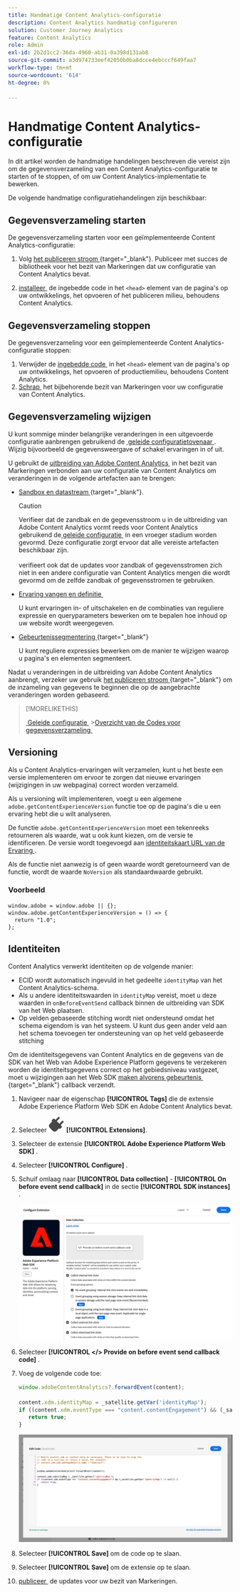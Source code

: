 ```yaml
---
title: Handmatige Content Analytics-configuratie
description: Content Analytics handmatig configureren
solution: Customer Journey Analytics
feature: Content Analytics
role: Admin
exl-id: 2b2d1cc2-36da-4960-ab31-0a398d131ab8
source-git-commit: a3d974733eef42050b0ba8dcce4ebcccf649faa7
workflow-type: tm+mt
source-wordcount: '614'
ht-degree: 0%

---
```


# Handmatige Content Analytics-configuratie

In dit artikel worden de handmatige handelingen beschreven die vereist zijn om de gegevensverzameling van een Content Analytics-configuratie te starten of te stoppen, of om uw Content Analytics-implementatie te bewerken.

De volgende handmatige configuratiehandelingen zijn beschikbaar:

## Gegevensverzameling starten

De gegevensverzameling starten voor een geïmplementeerde Content Analytics-configuratie:

1. Volg [&#x200B; het publiceren stroom &#x200B;](https://experienceleague.adobe.com/nl/docs/experience-platform/tags/publish/overview){target="_blank"}. Publiceer met succes de bibliotheek voor het bezit van Markeringen dat uw configuratie van Content Analytics bevat.

1. [&#x200B; installeer &#x200B;](https://experienceleague.adobe.com/nl/docs/experience-platform/tags/publish/environments/environments#installation) de ingebedde code in het `<head>` element van de pagina&#39;s op uw ontwikkelings, het opvoeren of het publiceren milieu, behoudens Content Analytics.


## Gegevensverzameling stoppen

De gegevensverzameling voor een geïmplementeerde Content Analytics-configuratie stoppen:

1. Verwijder de [&#x200B; ingebedde code &#x200B;](https://experienceleague.adobe.com/nl/docs/experience-platform/tags/publish/environments/environments) in het `<head>` element van de pagina&#39;s op uw ontwikkelings, het opvoeren of productiemilieu, behoudens Content Analytics.
1. [&#x200B; Schrap &#x200B;](https://experienceleague.adobe.com/nl/docs/experience-platform/tags/publish/overview) het bijbehorende bezit van Markeringen voor uw configuratie van Content Analytics.



## Gegevensverzameling wijzigen

U kunt sommige minder belangrijke veranderingen in een uitgevoerde configuratie aanbrengen gebruikend de [&#x200B; geleide configuratietovenaar &#x200B;](guided.md). Wijzig bijvoorbeeld de gegevensweergave of schakel ervaringen in of uit.

U gebruikt de [&#x200B; uitbreiding van Adobe Content Analytics &#x200B;](https://experienceleague.adobe.com/nl/docs/experience-platform/tags/extensions/client/content-analytics/overview) in het bezit van Markeringen verbonden aan uw configuratie van Content Analytics om veranderingen in de volgende artefacten aan te brengen:

* [&#x200B; Sandbox en datastream &#x200B;](https://experienceleague.adobe.com/nl/docs/experience-platform/tags/extensions/client/content-analytics/overview#configure-datastreams){target="_blank"}.

  >[!CAUTION]
  >
  >Verifieer dat de zandbak en de gegevensstroom u in de uitbreiding van Adobe Content Analytics vormt reeds voor Content Analytics gebruikend de [&#x200B; geleide configuratie &#x200B;](guided.md) in een vroeger stadium worden gevormd. Deze configuratie zorgt ervoor dat alle vereiste artefacten beschikbaar zijn.<br/><br/> verifieert ook dat de updates voor zandbak of gegevensstromen zich niet in een andere configuratie van Content Analytics mengen die wordt gevormd om de zelfde zandbak of gegevensstromen te gebruiken.
  >

* [&#x200B; Ervaring vangen en definitie &#x200B;](https://experienceleague.adobe.com/nl/docs/experience-platform/tags/extensions/client/content-analytics/overview?lang=en#configure-experience-capture-and-definition)

  U kunt ervaringen in- of uitschakelen en de combinaties van reguliere expressie en queryparameters bewerken om te bepalen hoe inhoud op uw website wordt weergegeven.

* [&#x200B; Gebeurtenissegmentering &#x200B;](https://experienceleague.adobe.com/nl/docs/experience-platform/tags/extensions/client/content-analytics/overview#configure-event-segmenting){target="_blank"}

  U kunt reguliere expressies bewerken om de manier te wijzigen waarop u pagina&#39;s en elementen segmenteert.


Nadat u veranderingen in de uitbreiding van Adobe Content Analytics aanbrengt, verzeker uw gebruik [&#x200B; het publiceren stroom &#x200B;](https://experienceleague.adobe.com/nl/docs/experience-platform/tags/publish/overview){target="_blank"} om de inzameling van gegevens te beginnen die op de aangebrachte veranderingen worden gebaseerd.



>[!MORELIKETHIS]
>
>[&#x200B; Geleide configuratie &#x200B;](guided.md)
>&#x200B;>[Overzicht van de Codes voor gegevensverzameling &#x200B;](https://experienceleague.adobe.com/nl/docs/experience-platform/tags/publish/overview)
>


## Versioning

Als u Content Analytics-ervaringen wilt verzamelen, kunt u het beste een versie implementeren om ervoor te zorgen dat nieuwe ervaringen (wijzigingen in uw webpagina) correct worden verzameld.

Als u versioning wilt implementeren, voegt u een algemene `adobe.getContentExperienceVersion` functie toe op de pagina&#39;s die u een ervaring hebt die u wilt analyseren.

De functie `adobe.getContentExperienceVersion` moet een tekenreeks retourneren als waarde, wat u ook kunt kiezen, om de versie te identificeren. De versie wordt toegevoegd aan [&#x200B; identiteitskaart URL van de Ervaring &#x200B;](/help/content-analytics/report/components.md#experience-metadata).

Als de functie niet aanwezig is of geen waarde wordt geretourneerd van de functie, wordt de waarde `NoVersion` als standaardwaarde gebruikt.

### Voorbeeld

```
window.adobe = window.adobe || {};
window.adobe.getContentExperienceVersion = () => {
  return "1.0";
};
```

## Identiteiten

Content Analytics verwerkt identiteiten op de volgende manier:

* ECID wordt automatisch ingevuld in het gedeelte `identityMap` van het Content Analytics-schema.
* Als u andere identiteitswaarden in `identityMap` vereist, moet u deze waarden in `onBeforeEventSend` callback binnen de uitbreiding van SDK van het Web plaatsen.
* Op velden gebaseerde stitching wordt niet ondersteund omdat het schema eigendom is van het systeem. U kunt dus geen ander veld aan het schema toevoegen ter ondersteuning van op het veld gebaseerde stitching


Om de identiteitsgegevens van Content Analytics en de gegevens van de SDK van het Web van Adobe Experience Platform gegevens te verzekeren worden de identiteitsgegevens correct op het gebiedsniveau vastgezet, moet u wijzigingen aan het Web SDK [&#x200B; maken alvorens gebeurtenis &#x200B;](https://experienceleague.adobe.com/nl/docs/experience-platform/web-sdk/commands/configure/onbeforeeventsend){target="_blank"} callback verzendt.

1. Navigeer naar de eigenschap **[!UICONTROL Tags]** die de extensie Adobe Experience Platform Web SDK en Adobe Content Analytics bevat.
1. Selecteer ![&#x200B; Plug &#x200B;](/help/assets/icons/Plug.svg) **[!UICONTROL Extensions]**.
1. Selecteer de extensie **[!UICONTROL Adobe Experience Platform Web SDK]** .
1. Selecteer **[!UICONTROL Configure]** .
1. Schuif omlaag naar **[!UICONTROL Data collection]** - **[!UICONTROL On before event send callback]** in de sectie **[!UICONTROL SDK instances]** .

   ![&#x200B; op vóór gebeurtenis verzendt callback &#x200B;](/help/content-analytics/assets/onbeforeeventsendcallback.png)

1. Selecteer **[!UICONTROL </> Provide on before event send callback code]** .
1. Voeg de volgende code toe:

   ```javascript
   window.adobeContentAnalytics?.forwardEvent(content);
   
   content.xdm.identityMap = _satellite.getVar('identityMap');
   if ((content.xdm.eventType === "content.contentEngagement") && (_satellite.getVar('identityMap') != null)) {
      return true;
   }
   ```

   ![&#x200B; op vóór gebeurtenis verzendt callback &#x200B;](/help/content-analytics/assets/onbeforeeventsendcallbackcode.png)

1. Selecteer **[!UICONTROL Save]** om de code op te slaan.
1. Selecteer **[!UICONTROL Save]** om de extensie op te slaan.
1. [&#x200B; publiceer &#x200B;](https://experienceleague.adobe.com/nl/docs/experience-platform/tags/publish/overview) de updates voor uw bezit van Markeringen.





